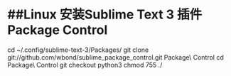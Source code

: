 ##Linux 安装Sublime Text 3 插件 Package Control
======


cd ~/.config/sublime-text-3/Packages/
git clone git://github.com/wbond/sublime_package_control.git Package\ Control
cd Package\ Control
git checkout python3
chmod 755 ./
